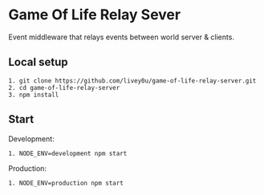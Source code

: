 # Game Of Life Relay Sever

Event middleware that relays events between world server & clients.

## Local setup

	1. git clone https://github.com/livey0u/game-of-life-relay-server.git
	2. cd game-of-life-relay-server
	3. npm install


## Start

Development:

	1. NODE_ENV=development npm start
	

Production:

	1. NODE_ENV=production npm start


